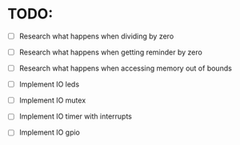 # TODO:

- [ ] Research what happens when dividing by zero
- [ ] Research what happens when getting reminder by zero
- [ ] Research what happens when accessing memory out of bounds
- [ ] Implement IO leds
- [ ] Implement IO mutex
- [ ] Implement IO timer with interrupts
- [ ] Implement IO gpio


